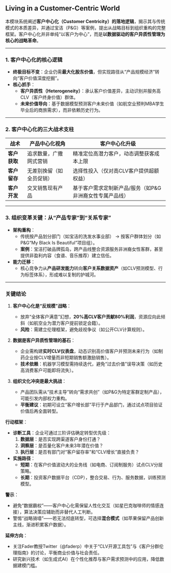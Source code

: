 ## Living in a Customer-Centric World

本模块系统阐述**客户中心化（Customer Centricity）的落地逻辑**，揭示其与传统模式的本质差异，并通过宝洁（P&G）等案例，提出从战略目标到组织重构的完整框架。客户中心化并非单纯“以客户为中心”，而是**以数据驱动的客户异质性管理为核心的战略革命**。

---

### **1. 客户中心化的核心逻辑**
- **终极目标不变**：企业仍需**最大化股东价值**，但实现路径从“产品规模经济”转向“客户价值深度挖掘”。  
- **核心抓手**：  
  - **客户异质性（Heterogeneity）**：承认客户价值差异，主动识别并服务高CLV（客户终身价值）群体。  
  - **未来价值导向**：基于数据模型预测客户未来价值（如航空业预判MBA学生毕业后的商旅需求），而非依赖历史行为。  

---

### **2. 客户中心化的三大战术支柱**
| **战术**         | **产品中心化视角**               | **客户中心化升级**                     |
|-------------------|----------------------------------|----------------------------------------|
| **客户获取**      | 追求数量，广撒网式营销           | 精准定位高潜力客户，动态调整获客成本上限 |
| **客户留存**      | 无差别挽留（如全员促销）         | 选择性投入（仅对高CLV客户提供超额权益）  |
| **客户开发**      | 交叉销售现有产品                 | 基于客户需求定制新产品/服务（如P&G非洲裔女性专属产品线） |

---

### **3. 组织变革关键：从“产品专家”到“关系专家”**
- **架构重构**：  
  - 传统按产品划分部门（如宝洁的洗发水事业部） → 按客户群体划分（如P&G“My Black Is Beautiful”项目组）。  
  - **案例**：宝洁打破品牌孤岛，跨产品线整合资源服务非洲裔女性客群，甚至提供非盈利内容（食谱、音乐推荐）建立信任。  
- **能力迁移**：  
  - 核心竞争力从**产品研发能力**转向**客户关系数据资产**（如CLV预测模型、行为标签体系），形成难以复制的护城河。  

---

### **关键结论**  
1. **客户中心化是“反规模”战略**：  
   - 放弃“全体客户满意”幻想，**20%高CLV客户贡献80%利润**，资源应向此倾斜（如航空业为潜力客户提前锁定会籍）。  
   - **风险**：需建立伦理框架，避免歧视争议（如公开CLV计算规则）。  

2. **数据是客户异质性管理的基石**：  
   - 企业需构建**实时CLV仪表盘**，动态识别高价值客户并预测未来行为（如制药企业按CLV增量而非短期销售额激励销售）。  
   - **技术依赖**：机器学习模型需持续迭代，避免“过去价值”误导决策（如历史高消费客户可能即将流失）。  

3. **组织文化冲突是最大挑战**：  
   - 产品团队需从“技术主导”转向“需求共创”（如P&G为特定客群定制产品），可能引发内部权力重构。  
   - **平衡建议**：初期可设立“客户增长部”平行于产品部门，通过试点项目验证价值后再全面转型。  

**行动框架**：  
- **诊断工具**：企业可通过三阶评估确定转型优先级：  
  1. **数据层**：是否实现跨渠道客户身份打通？  
  2. **洞察层**：是否量化客户未来3年潜在价值？  
  3. **执行层**：是否有部门对“客户留存率”和“CLV增长”直接负责？  
- **实施路径**：  
  - **短期**：在客户价值波动大的业务线（如电商、订阅制服务）试点CLV分层策略。  
  - **长期**：投资客户数据平台（CDP），整合交易、行为、服务数据，训练预测模型。  

**警示**：  
- 避免“数据霸权”——客户中心化需保留人性化交互（如星巴克咖啡师的情感连接），算法决策应辅助而非替代人工判断。  
- 警惕“战略骑墙”——若无法彻底转型，可选择**混合模式**（如苹果保留产品创新主线，渐进积累客户数据）。  

**延伸方向**：  
- 关注Fader教授Twitter（@faderp）中关于“CLV开源工具包”与《客户分群伦理指南》的讨论，平衡商业价值与社会责任。  
- 研究新兴技术（如生成式AI）在个性化推荐与客户需求预测中的应用，降低数据建模门槛。